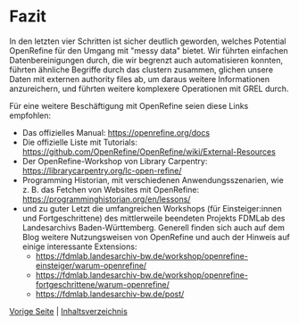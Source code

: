# Fazit

In den letzten vier Schritten ist sicher deutlich geworden, welches Potential OpenRefine für den Umgang mit "messy data" bietet.
Wir führten einfachen Datenbereinigungen durch, die wir begrenzt auch automatisieren konnten, führten ähnliche Begriffe durch das clustern zusammen, glichen unsere Daten mit externen authority files ab, um daraus weitere Informationen anzureichern, und führten weitere komplexere Operationen mit GREL durch.

Für eine weitere Beschäftigung mit OpenRefine seien diese Links empfohlen:

- Das offizielles Manual: https://openrefine.org/docs
- Die offizielle Liste mit Tutorials: https://github.com/OpenRefine/OpenRefine/wiki/External-Resources
- Der OpenRefine-Workshop von Library Carpentry: https://librarycarpentry.org/lc-open-refine/
- Programming Historian, mit verschiedenen Anwendungsszenarien, wie z. B. das Fetchen von Websites mit OpenRefine: https://programminghistorian.org/en/lessons/
- und zu guter Letzt die umfangreichen Workshops (für Einsteiger:innen und Fortgeschrittene) des mittlerweile beendeten Projekts FDMLab des Landesarchivs Baden-Württemberg. Generell finden sich auch auf dem Blog weitere Nutzungsweisen von OpenRefine und auch der Hinweis auf einige interessante Extensions:
    - https://fdmlab.landesarchiv-bw.de/workshop/openrefine-einsteiger/warum-openrefine/ 
    - https://fdmlab.landesarchiv-bw.de/workshop/openrefine-fortgeschrittene/warum-openrefine/
    - https://fdmlab.landesarchiv-bw.de/post/


[Vorige Seite](./2_6_Thesauruspfade_ergänzen.md) | [Inhaltsverzeichnis](../README.md)